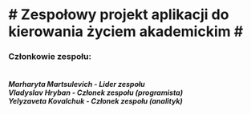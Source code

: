  <h1># Zespołowy projekt aplikacji do kierowania życiem akademickim #</h1>
  <h3>Członkowie zespołu:</h3>
  <h5>
  <br>Marharyta Martsulevich - Lider zespołu
  <br>Vladyslav Hryban - Członek zespołu (programista)
  <br>Yelyzaveta Kovalchuk - Członek zespołu (analityk)
  </h5>
  
  
